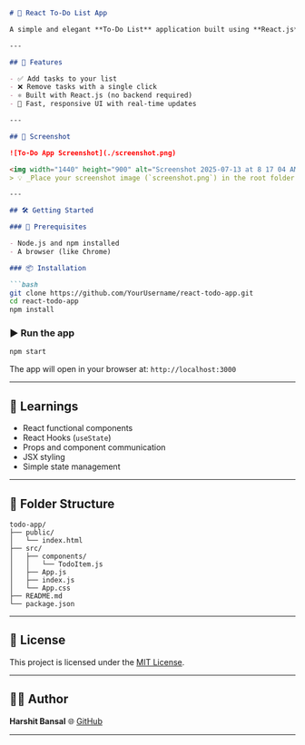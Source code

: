 
````markdown
# 📝 React To-Do List App

A simple and elegant **To-Do List** application built using **React.js**. It allows users to add and delete tasks dynamically, with changes reflected instantly on the same page — no reloads required!

---

## 🚀 Features

- ✅ Add tasks to your list
- ❌ Remove tasks with a single click
- ⚛️ Built with React.js (no backend required)
- 🔄 Fast, responsive UI with real-time updates

---

## 📸 Screenshot

![To-Do App Screenshot](./screenshot.png)

<img width="1440" height="900" alt="Screenshot 2025-07-13 at 8 17 04 AM" src="https://github.com/user-attachments/assets/a3407018-9e11-4303-a7d1-45252dd00766" />
> 💡 _Place your screenshot image (`screenshot.png`) in the root folder of your project._

---

## 🛠️ Getting Started

### 🔧 Prerequisites

- Node.js and npm installed
- A browser (like Chrome)

### 📦 Installation

```bash
git clone https://github.com/YourUsername/react-todo-app.git
cd react-todo-app
npm install
````

### ▶️ Run the app

```bash
npm start
```

The app will open in your browser at:
`http://localhost:3000`

---

## 🧠 Learnings

* React functional components
* React Hooks (`useState`)
* Props and component communication
* JSX styling
* Simple state management

---

## 📁 Folder Structure

```
todo-app/
├── public/
│   └── index.html
├── src/
│   ├── components/
│   │   └── TodoItem.js
│   ├── App.js
│   ├── index.js
│   └── App.css
├── README.md
└── package.json
```

---

## 📜 License

This project is licensed under the [MIT License](LICENSE).

---

## 🧑‍💻 Author

**Harshit Bansal**
🌐 [GitHub](https://github.com/HarsDev01)

---

